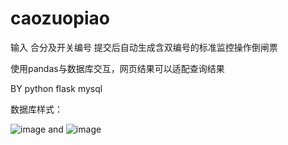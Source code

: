 # caozuopiao

输入 合分及开关编号 提交后自动生成含双编号的标准监控操作倒闸票

使用pandas与数据库交互，网页结果可以适配查询结果

BY python flask mysql 

数据库样式：

![image](http://github.com/lewoking/caozuopiao/static/caozuo.png)
and
![image](http://github.com/lewoking/caozuopiao/static/breaklist.png)
